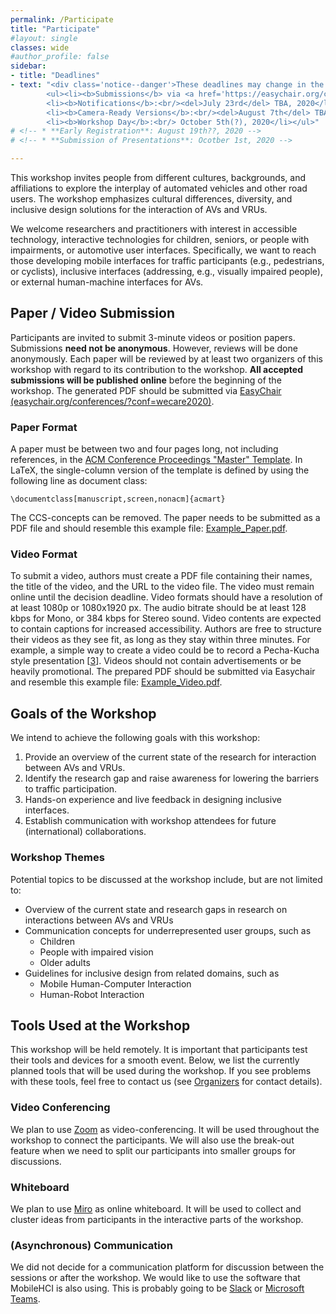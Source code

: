 ```yaml
---
permalink: /Participate
title: "Participate"
#layout: single
classes: wide
#author_profile: false
sidebar:
- title: "Deadlines"
- text: "<div class='notice--danger'>These deadlines may change in the future due to this workshop going virtual!</div>
        <ul><li><b>Submissions</b> via <a href='https://easychair.org/conferences/?conf=wecare2020' target='_blank'>EasyChair</a>:<br/> <del>July 2nd</del> August 6th, 2020, <a href='https://t1p.de/oval' target='_blank'>anywhere on earth</a>.</li>
        <li><b>Notifications</b>:<br/><del>July 23rd</del> TBA, 2020</li>
        <li><b>Camera-Ready Versions</b>:<br/><del>August 7th</del> TBA, 2020</li>
        <li><b>Workshop Day</b>:<br/> October 5th(?), 2020</li></ul>"
# <!-- * **Early Registration**: August 19th??, 2020 -->
# <!-- * **Submission of Presentations**: Ocotber 1st, 2020 -->

---
```


This workshop invites people from different cultures, backgrounds, and affiliations to explore the interplay of automated vehicles and other road users. 
The workshop emphasizes cultural differences, diversity, and inclusive design solutions for the interaction of AVs and VRUs. 
<!-- The organizers will be available throughout the sessions to support participants during the activities. An overview of the schedule is presented on the left sidebar.  -->
We welcome researchers and practitioners with interest in accessible technology, interactive technologies for children, seniors, or people with impairments, or automotive user interfaces. Specifically, we want to reach those developing mobile interfaces for traffic participants (e.g., pedestrians, or cyclists), inclusive interfaces (addressing, e.g., visually impaired people), or external human-machine interfaces for AVs. 
<!-- We will reach out to the community via social media channels (e.g., Twitter, Facebook, or LinkedIn), mailing lists (e.g., GI, or ACM SIGCHI), and at the AutomotiveUI conference. We expect to have 15 to 20 attendees.  -->

## Paper / Video Submission
Participants are invited to submit 3-minute videos or position papers. 
Submissions **need not be anonymous**. However, reviews will be done anonymously. Each paper will be reviewed by at least two organizers of this workshop with regard to its contribution to the workshop. **All accepted submissions will be published online** before the beginning of the workshop. 
The generated PDF should be submitted via [EasyChair (easychair.org/conferences/?conf=wecare2020)](https://easychair.org/conferences/?conf=wecare2020). 

### Paper Format 
A paper must be between two and four pages long, not including references, in the [ACM Conference Proceedings "Master" Template](https://www.acm.org/publications/taps/word-template-workflow). 
In LaTeX, the single-column version of the template is defined by using the following line as document class: 
```
\documentclass[manuscript,screen,nonacm]{acmart}
```
The CCS-concepts can be removed. 
The paper needs to be submitted as a PDF file and should resemble this example file: [Example_Paper.pdf](/assets/ACM_Conference_Proceedings_Example.pdf).

### Video Format
To submit a video, authors must create a PDF file containing their names, the title of the video, and the URL to the video file. 
The video must remain online until the decision deadline. 
Video formats should have a resolution of at least 1080p or 1080x1920 px. 
The audio bitrate should be at least 128 kbps for Mono, or 384 kbps for Stereo sound. 
Video contents are expected to contain captions for increased accessibility. 
Authors are free to structure their videos as they see fit, as long as they stay within three minutes. 
For example, a simple way to create a video could be to record a Pecha-Kucha style presentation [[3](/References/#ref3)]. 
Videos should not contain advertisements or be heavily promotional. 
The prepared PDF should be submitted via Easychair and resemble this example file: [Example_Video.pdf](/assets/Video_Example.pdf).

## Goals of the Workshop
We intend to achieve the following goals with this workshop:
1.	Provide an overview of the current state of the research for interaction between AVs and VRUs.
2.	Identify the research gap and raise awareness for lowering the barriers to traffic participation.
3.	Hands-on experience and live feedback in designing inclusive interfaces.
4.	Establish communication with workshop attendees for future (international) collaborations.

### Workshop Themes
Potential topics to be discussed at the workshop include, but are not limited to: 
* Overview of the current state and research gaps in research on interactions between AVs and VRUs 
* Communication concepts for underrepresented user groups, such as
  * Children 
  * People with impaired vision
  * Older adults
* Guidelines for inclusive design from related domains, such as
  * Mobile Human-Computer Interaction
  * Human-Robot Interaction 

## Tools Used at the Workshop
This workshop will be held remotely. It is important that participants test their tools and devices for a smooth event. 
Below, we list the currently planned tools that will be used during the workshop. 
If you see problems with these tools, feel free to contact us (see [Organizers](/Organizers) for contact details). 

### Video Conferencing
We plan to use [Zoom](https://zoom.us/) as video-conferencing. It will be used throughout the workshop to connect the participants. We will also use the break-out feature when we need to split our participants into smaller groups for discussions. 

### Whiteboard 
We plan to use [Miro](https://miro.com/) as online whiteboard. 
It will be used to collect and cluster ideas from participants in the interactive parts of the workshop. 

### (Asynchronous) Communication
We did not decide for a communication platform for discussion between the sessions or after the workshop. We would like to use the software that MobileHCI is also using. This is probably going to be [Slack](https://slack.com/) or [Microsoft Teams](https://www.microsoft.com/en-us/microsoft-365/microsoft-teams/). 
